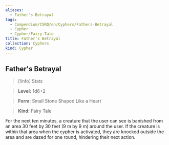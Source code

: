 ```yaml
---
aliases:
  - Father's Betrayal
tags:
  - Compendium/CSRD/en/Cyphers/Fathers-Betrayal
  - Cypher
  - Cypher/Fairy-Tale
title: Father's Betrayal
collection: Cyphers
kind: Cypher
---
```

## Father's Betrayal    
>[!info] Stats    
> **Level:** 1d6+2    
> **Form:** Small Stone Shaped Like a Heart    
> **Kind:** Fairy Tale  
    
For the next ten minutes, a creature that the user can see is banished from an area 30 feet by 30 feet (9 m by 9 m) around the user. If the creature is within that area when the cypher is activated, they are knocked outside the area and are dazed for one round, hindering their next action.